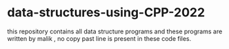 # data-structures-using-CPP-2022
this repository contains all data structure programs and these programs are written by malik , no copy past line is present in these  code files.
